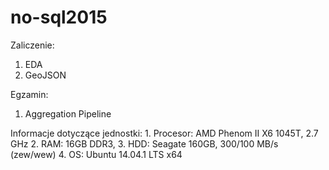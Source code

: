 # no-sql2015

Zaliczenie:
  1. EDA
  2. GeoJSON

Egzamin:
  1. Aggregation Pipeline

Informacje dotyczące jednostki:
    1. Procesor: AMD Phenom II X6 1045T, 2.7 GHz
    2. RAM:      16GB DDR3, 
    3. HDD:      Seagate 160GB, 300/100 MB/s (zew/wew)
    4. OS:       Ubuntu 14.04.1 LTS x64
